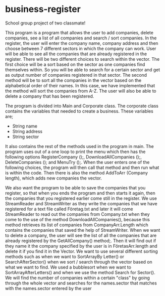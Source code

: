 # business-register

School group project of two classmate!

This program is a program that allows the user to add companies, delete companies, see a list of
all companies and search / sort companies. In the register, the user will enter the company name,
company address and then choose between 7 different sectors in which the company can work. User will be able to see all the companies that are already registered in the register. There will be two
different choices to search within the vector. The first choice will be a sort based on the sector as one
companies find themselves within. So you will be able to search for a certain sector and get as output number of companies
registered in that sector. The second method will be to sort all the companies in
the vector based on the alphabetical order of their names. In this case, we have implemented that
the method will sort the companies from A-Z. The user will also be able to delete a company that has been registered.



The program is divided into Main and Corporate class. The corporate class contains the variables that
needed to create a business. These variables are;
- String name
- String address
- String sector

It also contains the rest of the methods used in the program in main. The program uses
out of a one loop to print the menu which then has the following options RegisterCompany ();,
DownloadAllCompanies ();, DeleteCompanies (); and MenuTry ();. When the user enters one of the
following choices, the program will then call that method and then run what is within
the code. Then there is also the method AddToArr (Company length), which adds new companies
the vector.


We also want the program to be able to save the companies that you register, so that when you
ends the program and then starts it again, then the companies that you registered earlier come
still in the register. We use StreamReader and StreamWriter as they write
the companies that we have registered for a text file called Företag.txt and later it will come
StreamReader to read out the companies from Company.txt when they come to the use of the method
DownloadAllCompanies(), because this method retrieves its list of companies from CompanyArr.Length
which contains the companies that saved the help of StreamWriter.
When we want to delete a company, the user will see the list of all the companies that are already
registered by the GetAllCompany() method;. Then it will find out if they name it
the company specified by the user is in FöretasArr.length and delete it if you find it in the Vector.
We want to use several different sorting methods such as when we want to SortArrayBy Letter()
or SearchAfterSector() when we sort / search through the vector based on what we want to find. We used
a bubblesort when we want to SortArrayAfterLetters() and when we use the method
Search for Sector(). We will find the number of companies within a certain "class" by going through the whole vector
and searches for the names.sector that matches with the names.sector entered by the user

